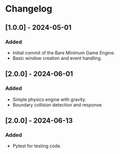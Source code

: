 # Changelog

## [1.0.0] - 2024-05-01
### Added
- Initial commit of the Bare Minimum Game Engine.
- Basic window creation and event handling.

## [2.0.0] - 2024-06-01
### Added
- Simple physics engine with gravity.
- Boundary collision detection and response.

## [2.0.0] - 2024-06-13
### Added
- Pytest for testing code.